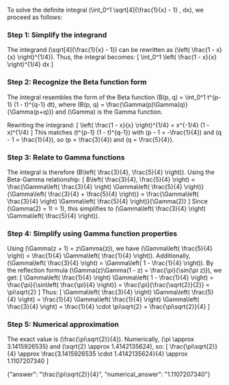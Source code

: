

To solve the definite integral \(\int_0^1 \sqrt[4]{\frac{1}{x} - 1} \, dx\), we proceed as follows:

### Step 1: Simplify the integrand
The integrand \(\sqrt[4]{\frac{1}{x} - 1}\) can be rewritten as \(\left( \frac{1 - x}{x} \right)^{1/4}\). Thus, the integral becomes:
\[
\int_0^1 \left( \frac{1 - x}{x} \right)^{1/4} dx
\]

### Step 2: Recognize the Beta function form
The integral resembles the form of the Beta function \(B(p, q) = \int_0^1 t^{p-1} (1 - t)^{q-1} dt\), where \(B(p, q) = \frac{\Gamma(p)\Gamma(q)}{\Gamma(p+q)}\) and \(\Gamma\) is the Gamma function. 

Rewriting the integrand:
\[
\left( \frac{1 - x}{x} \right)^{1/4} = x^{-1/4} (1 - x)^{1/4}
\]
This matches \(t^{p-1} (1 - t)^{q-1}\) with \(p - 1 = -\frac{1}{4}\) and \(q - 1 = \frac{1}{4}\), so \(p = \frac{3}{4}\) and \(q = \frac{5}{4}\).

### Step 3: Relate to Gamma functions
The integral is therefore \(B\left( \frac{3}{4}, \frac{5}{4} \right)\). Using the Beta-Gamma relationship:
\[
B\left( \frac{3}{4}, \frac{5}{4} \right) = \frac{\Gamma\left( \frac{3}{4} \right) \Gamma\left( \frac{5}{4} \right)}{\Gamma\left( \frac{3}{4} + \frac{5}{4} \right)} = \frac{\Gamma\left( \frac{3}{4} \right) \Gamma\left( \frac{5}{4} \right)}{\Gamma(2)}
\]
Since \(\Gamma(2) = 1! = 1\), this simplifies to \(\Gamma\left( \frac{3}{4} \right) \Gamma\left( \frac{5}{4} \right)\).

### Step 4: Simplify using Gamma function properties
Using \(\Gamma(z + 1) = z\Gamma(z)\), we have \(\Gamma\left( \frac{5}{4} \right) = \frac{1}{4} \Gamma\left( \frac{1}{4} \right)\). Additionally, \(\Gamma\left( \frac{3}{4} \right) = \Gamma\left( 1 - \frac{1}{4} \right)\). By the reflection formula \(\Gamma(z)\Gamma(1 - z) = \frac{\pi}{\sin(\pi z)}\), we get:
\[
\Gamma\left( \frac{1}{4} \right) \Gamma\left( 1 - \frac{1}{4} \right) = \frac{\pi}{\sin\left( \frac{\pi}{4} \right)} = \frac{\pi}{\frac{\sqrt{2}}{2}} = \pi\sqrt{2}
\]
Thus:
\[
\Gamma\left( \frac{3}{4} \right) \Gamma\left( \frac{5}{4} \right) = \frac{1}{4} \Gamma\left( \frac{1}{4} \right) \Gamma\left( \frac{3}{4} \right) = \frac{1}{4} \cdot \pi\sqrt{2} = \frac{\pi\sqrt{2}}{4}
\]

### Step 5: Numerical approximation
The exact value is \(\frac{\pi\sqrt{2}}{4}\). Numerically, \(\pi \approx 3.1415926535\) and \(\sqrt{2} \approx 1.4142135624\), so:
\[
\frac{\pi\sqrt{2}}{4} \approx \frac{3.1415926535 \cdot 1.4142135624}{4} \approx 1.1107207340
\]

{"answer": "\\frac{\\pi\\sqrt{2}}{4}", "numerical_answer": "1.1107207340"}